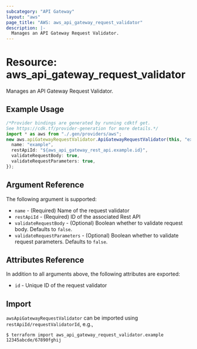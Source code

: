 ```yaml
---
subcategory: "API Gateway"
layout: "aws"
page_title: "AWS: aws_api_gateway_request_validator"
description: |-
  Manages an API Gateway Request Validator.
---
```


# Resource: aws\_api\_gateway\_request\_validator

Manages an API Gateway Request Validator.

## Example Usage

```typescript
/*Provider bindings are generated by running cdktf get.
See https://cdk.tf/provider-generation for more details.*/
import * as aws from "./.gen/providers/aws";
new aws.apiGatewayRequestValidator.ApiGatewayRequestValidator(this, "example", {
  name: "example",
  restApiId: "${aws_api_gateway_rest_api.example.id}",
  validateRequestBody: true,
  validateRequestParameters: true,
});

```

## Argument Reference

The following argument is supported:

* `name` - (Required) Name of the request validator
* `restApiId` - (Required) ID of the associated Rest API
* `validateRequestBody` - (Optional) Boolean whether to validate request body. Defaults to `false`.
* `validateRequestParameters` - (Optional) Boolean whether to validate request parameters. Defaults to `false`.

## Attributes Reference

In addition to all arguments above, the following attributes are exported:

* `id` - Unique ID of the request validator

## Import

`awsApiGatewayRequestValidator` can be imported using `restApiId/requestValidatorId`, e.g.,

```console
$ terraform import aws_api_gateway_request_validator.example 12345abcde/67890fghij
```
